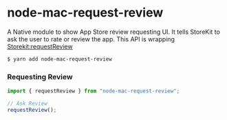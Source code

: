 # node-mac-request-review
A Native module to show App Store review requesting UI. It tells StoreKit to ask the user to rate or review the app.
This API is wrapping [Storekit:requestReview](https://developer.apple.com/documentation/storekit/skstorereviewcontroller/2851536-requestreview)

```bash
$ yarn add node-mac-request-review
```

### Requesting Review

```typescript
import { requestReview } from "node-mac-request-review";

// Ask Review
requestReview();
```

